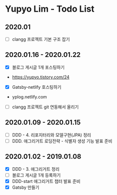 # Yupyo Lim - Todo List
## 2020.01
 - [ ] clangg 프로젝트 기본 구조 잡기

## 2020.01.16 - 2020.01.22
 - [x] 블로그 게시글 1개 포스팅하기
  - https://yupyo.tistory.com/24
 - [x] Gatsby-netlify 호스팅하기
  - yplog.netlify.com
 - [ ] clangg 프로젝트 git 연동해서 올리기

## 2020.01.09 - 2020.01.15
 - [ ] DDD - 4. 리포지터리와 모델구현(JPA) 정리
 - [ ] DDD. 애그리거트 로딩전략 - 식별자 생성 기능 발표 준비

## 2020.01.02 - 2019.01.08
 - [x] DDD - 3. 애그리거트 정리
 - [ ] 블로그 게시글 1개 등록하기
 - [x] DDD-start 애그리거트 챕터 발표 준비
 - [x] Gatsby 만들기
